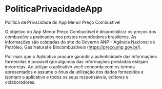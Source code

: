 # PoliticaPrivacidadeApp
Política de Privacidade do App Menor Preço Combustível

O objetivo do App Menor Preço Combustível é disponibilizar os preços dos combustíveis praticados nos postos revendedores brasileiros. As informações são coletadas do site do Governo ANP - Agência Nacional do Petróleo, Gás Natural e Biocombustíveis (https://preco.anp.gov.br/).

Por mais que o Aplicativo procure garantir a autenticidade das informações fornecidas é possível que algumas das informações prestadas estejam incorretas. Ao utilizar o aplicativo você concorda com os termos apresentados e assume o ônus da utilização dos dados fornecidos e isentam o aplicativo e todos os seus responsáveis, editores e colaboradores.
